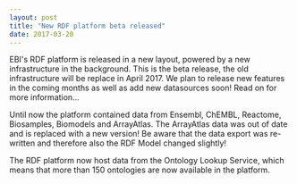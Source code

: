 ```yaml
---
layout: post
title: "New RDF platform beta released"
date: 2017-03-20
---
```

EBI's RDF platform is released in a new layout, powered by a new infrastructure in the background. This is the beta release, the old infrastructure will be replace in April 2017. We plan to release new features in the coming months as well as add new datasources soon! Read on for more information...

Until now the platform contained data from Ensembl, ChEMBL, Reactome, Biosamples, Biomodels and ArrayAtlas. The ArrayAtlas data was out of date and is replaced with a new version! Be aware that the data export was re-written and therefore also the RDF Model changed slightly!

The RDF platform now host data from the Ontology Lookup Service, which means that more than 150 ontologies are now available in the platform.
